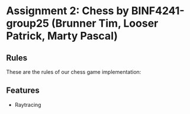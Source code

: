 # Assignment 2: Chess by BINF4241-group25 (Brunner Tim, Looser Patrick, Marty Pascal)

## Rules
These are the rules of our chess game implementation: 



## Features
- Raytracing

